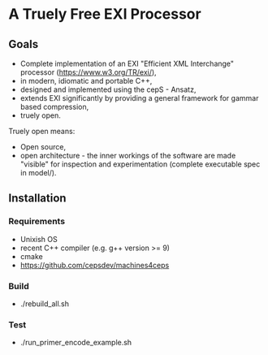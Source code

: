 # A Truely Free EXI Processor
## Goals
- Complete implementation of an EXI "Efficient XML Interchange" processor (https://www.w3.org/TR/exi/), 
- in modern, idiomatic and portable C++,
- designed and implemented using the cepS - Ansatz,
- extends EXI significantly by providing a general framework for gammar based compression,
- truely open.

Truely open means:

- Open source,
- open architecture - the inner workings of the software are made "visible" for inspection and experimentation (complete executable spec in model/).

## Installation
### Requirements
- Unixish OS
- recent C++ compiler (e.g. g++ version >= 9)
- cmake
- https://github.com/cepsdev/machines4ceps
### Build
- ./rebuild_all.sh 
### Test
- ./run_primer_encode_example.sh 

